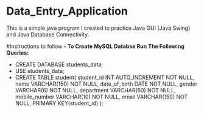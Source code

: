 # Data_Entry_Application

This is a simple java program I created to practice Java GUI (Java Swing) and Java Database Connectivity.

#Instructions to follow
**- To Create MySQL Databse Run The Following Queries:**
- CREATE DATABASE students_data;
- USE students_data;
- CREATE TABLE student(
	student_id INT AUTO_INCREMENT NOT NULL,
    name VARCHAR(150) NOT NULL,
    date_of_birth DATE NOT NULL,
    gender VARCHAR(6) NOT NULL,
    department VARCHAR(50) NOT NULL,
    mobile_number VARCHAR(10) NOT NULL,
    email VARCHAR(150) NOT NULL,
    PRIMARY KEY(student_id)
);
